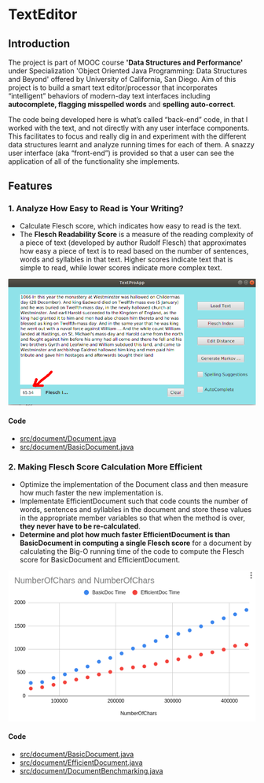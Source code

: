 # TextEditor

## Introduction
The project is part of MOOC course **'Data Structures and Performance'** under Specialization 'Object Oriented Java Programming: Data Structures and Beyond' offered by University of California, San Diego. 
Aim of this project is to build a smart text editor/processor that incorporates “intelligent” behaviors of modern-day text interfaces including **autocomplete, flagging misspelled words** and **spelling auto-correct**. 

The code being developed here is what’s called “back-end” code, in that I worked with the text, and not directly with any user interface components. This facilitates to focus and really dig in and experiment with the different data structures learnt and analyze running times for each of them. A snazzy user interface (aka “front-end”) is provided so that a user can see the application of all of the functionality she implements.

## Features

### 1. Analyze How Easy to Read is Your Writing?
- Calculate Flesch score, which indicates how easy to read is the text. 
- The **Flesch Readability Score** is a measure of the reading complexity of a piece of text (developed by author Rudolf Flesch) that approximates how easy a piece of text is to read based on the number of sentences, words and syllables in that text. Higher scores indicate text that is simple to read, while lower scores indicate more complex text.

![](https://github.com/jitendrabhamare/TextEditor/blob/master/img/moocTextEditor-Flesch-score.png)

#### Code
- [src/document/Document.java](https://github.com/jitendrabhamare/TextEditor/blob/master/src/document/Document.java)
- [src/document/BasicDocument.java](https://github.com/jitendrabhamare/TextEditor/blob/master/src/document/BasicDocument.java)

### 2. Making Flesch Score Calculation More Efficient
- Optimize the implementation of the Document class and then measure how much faster the new implementation is.
-  Implementate EfficientDocument such that code counts the number of words, sentences and syllables in the document and store these values in the appropriate member variables so that when the method is over, **they never have to be re-calculated**.
-  **Determine and plot how much faster EfficientDocument is than BasicDocument in computing a single Flesch score** for a document by calculating the Big-O running time of the code to compute the Flesch score for BasicDocument and EfficientDocument.

<kbd>![](https://github.com/jitendrabhamare/TextEditor/blob/master/img/BasicDoc-vs-EffDoc.png)</kbd>

#### Code
- [src/document/BasicDocument.java](https://github.com/jitendrabhamare/TextEditor/blob/master/src/document/BasicDocument.java)
- [src/document/EfficientDocument.java](https://github.com/jitendrabhamare/TextEditor/blob/master/src/document/EfficientDocument.java)
- [src/document/DocumentBenchmarking.java](https://github.com/jitendrabhamare/TextEditor/blob/master/src/document/DocumentBenchmarking.java)


### 
